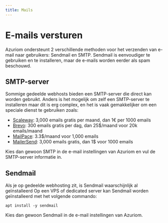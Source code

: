 ```yaml
---
title: Mails
---
```


# E-mails versturen

Azuriom ondersteunt 2 verschillende methoden voor het verzenden van e-mail naar gebruikers: Sendmail en SMTP.
Sendmail is eenvoudiger te gebruiken en te installeren, maar de e-mails worden eerder als spam beschouwd.

## SMTP-server

Sommige gedeelde webhosts bieden een SMTP-server die direct kan worden gebruikt.
Anders is het mogelijk om zelf een SMTP-server te installeren maar dit is erg complex,
en het is vaak gemakkelijker om een speciale dienst te gebruiken zoals:
* [Scaleway](https://www.scaleway.com/en/transactional-email-tem/): 3,000 emails gratis per maand, dan 1€ per 1000 emails
* [Brevo](https://www.brevo.com/): 300 emails gratis per dag, dan 25$/maand voor 20k emails/maand
* [MailPace](https://mailpace.com/): 3.3$/maand voor 1,000 emails
* [MailerSend](https://www.mailersend.com/): 3,000 emails gratis, dan 1$ voor 1000 emails

Kies dan gewoon SMTP in de e-mail instellingen van Azuriom en vul de SMTP-server informatie in.

## Sendmail

Als je op gedeelde webhosting zit, is Sendmail waarschijnlijk al geïnstalleerd
Op een VPS of dedicated server kan Sendmail worden geïnstalleerd met het volgende commando:
```
apt install -y sendmail
```

Kies dan gewoon Sendmail in de e-mail instellingen van Azuriom.
